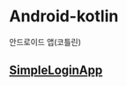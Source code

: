 # Android-kotlin
안드로이드 앱(코틀린)

## [SimpleLoginApp](https://github.com/KangJeoungMi/Android-kotlin/blob/main/SimpleLogin_App.md)